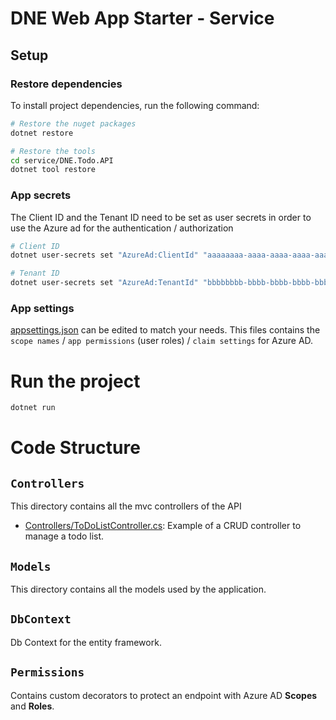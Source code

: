 # DNE Web App Starter - Service

## Setup

### Restore dependencies
To install project dependencies, run the following command:
```sh
# Restore the nuget packages
dotnet restore

# Restore the tools
cd service/DNE.Todo.API 
dotnet tool restore
```

### App secrets
The Client ID and the Tenant ID need to be set as user secrets in order to use the Azure ad for the authentication / authorization
```sh
# Client ID
dotnet user-secrets set "AzureAd:ClientId" "aaaaaaaa-aaaa-aaaa-aaaa-aaaaaaaa" --project "service/DNE.Todo.API"

# Tenant ID
dotnet user-secrets set "AzureAd:TenantId" "bbbbbbbb-bbbb-bbbb-bbbb-bbbbbbbb" --project "service/DNE.Todo.API"
```

### App settings
[appsettings.json](appsettings.json) can be edited to match your needs. This files contains the `scope names` / `app permissions` (user roles) / `claim settings` for Azure AD.

# Run the project
```sh
dotnet run
```


# Code Structure

## `Controllers`

This directory contains all the mvc controllers of the API

- [Controllers/ToDoListController.cs](Controllers/ToDoListController.cs): Example of a CRUD controller to manage a todo list.

## `Models`

This directory contains all the models used by the application.

## `DbContext`

Db Context for the entity framework.

## `Permissions`

Contains custom decorators to protect an endpoint with Azure AD **Scopes** and **Roles**.
